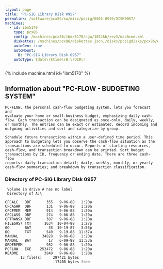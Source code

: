 ```yaml
---
layout: page
title: "PC-SIG Library Disk #957"
permalink: /software/pcx86/sw/misc/pcsig/0001-0999/DISK0957/
machines:
  - id: ibm5170
    type: pcx86
    config: /machines/pcx86/ibm/5170/cga/1024kb/rev3/machine.xml
    diskettes: /machines/pcx86/diskettes.json,/disks/pcsigdisks/pcx86/diskettes.json
    autoGen: true
    autoMount:
      B: "PC-SIG Library Disk 0957"
    autoType: $date\r$time\rB:\rDIR\r
---
```


{% include machine.html id="ibm5170" %}

## Information about "PC-FLOW - BUDGETING SYSTEM"

    PC-FLOW, the personal cash-flow budgeting system, lets you forecast and
    evaluate your home or small-business budget, emphasizing daily cash-
    flow. Each transaction can be designated as once-only, daily, weekly,
    or monthly. The entries can be exact or estimated. Record incoming and
    outgoing activities and sort and categorize by group.
    
    Schedule future transactions within a user-defined time period. This
    approach to budgeting lets you observe the cash-flow situation as the
    transactions are scheduled to occur. Reports of starting resources,
    cash-flow, and transaction breakdown can be printed. Sort budget
    transactions by ID, frequency or ending date. There are three cash-flow
    reports: daily transaction detail; daily, weekly, monthly, or yearly
    cash-flow summaries; and breakdown by transaction classification.

### Directory of PC-SIG Library Disk 0957

     Volume in drive A has no label
     Directory of A:\

    CFCALC   DBF       355   9-06-88   1:20a
    CFCASHR  DBF       131   9-06-88   1:20a
    CFCFMEM  MEM       914   9-06-88   1:20a
    CFCLASS  DBF       274   9-06-88   1:20a
    CFTRANSX DBF       387   9-06-88   1:20a
    FILES957 TXT      1634  10-04-88   1:27p
    GO       BAT        38  10-19-87   3:56p
    GO       TXT       540   9-19-88  11:37a
    MANUAL           34828   9-06-88   1:20a
    MANUAL   BAT        17   6-09-88  11:53a
    ORDERFRM           982   9-06-88   1:20a
    PCFLOW   EXE    253472   9-06-88   1:20a
    README            3849   9-06-88   1:20a
           13 file(s)     297421 bytes
                           17408 bytes free
